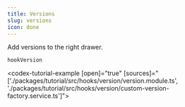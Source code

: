 ```yaml
---
title: Versions
slug: versions
icon: done
---
```



Add versions to the right drawer.

`hookVersion`

<codex-tutorial-example [open]="true" [sources]="['./packages/tutorial/src/hooks/version/version.module.ts', './packages/tutorial/src/hooks/version/custom-version-factory.service.ts']"></codex-tutorial-example>
